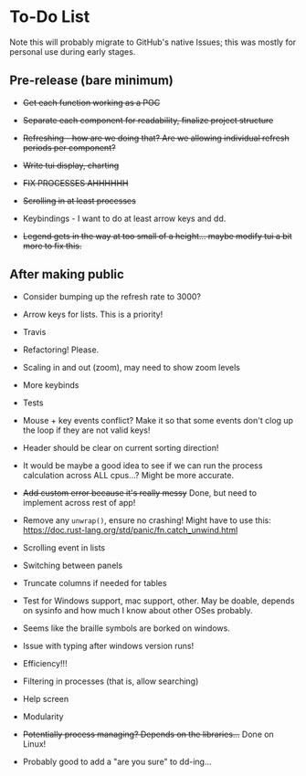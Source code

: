 # To-Do List

Note this will probably migrate to GitHub's native Issues; this was mostly for personal use during early stages.

## Pre-release (bare minimum)

- ~~Get each function working as a POC~~

- ~~Separate each component for readability, finalize project structure~~

- ~~Refreshing - how are we doing that? Are we allowing individual refresh periods per component?~~

- ~~Write tui display, charting~~

- ~~FIX PROCESSES AHHHHHH~~

- ~~Scrolling in at least processes~~

- Keybindings - I want to do at least arrow keys and dd.

- ~~Legend gets in the way at too small of a height... maybe modify tui a bit more to fix this.~~

## After making public

- Consider bumping up the refresh rate to 3000?

- Arrow keys for lists. This is a priority!

- Travis

- Refactoring! Please.

- Scaling in and out (zoom), may need to show zoom levels

- More keybinds

- Tests

- Mouse + key events conflict? Make it so that some events don't clog up the loop if they are not valid keys!

- Header should be clear on current sorting direction!

- It would be maybe a good idea to see if we can run the process calculation across ALL cpus...? Might be more accurate.

- ~~Add custom error because it's really messy~~ Done, but need to implement across rest of app!

- Remove any `unwrap()`, ensure no crashing! Might have to use this: <https://doc.rust-lang.org/std/panic/fn.catch_unwind.html>

- Scrolling event in lists

- Switching between panels

- Truncate columns if needed for tables

- Test for Windows support, mac support, other. May be doable, depends on sysinfo and how much I know about other OSes probably.

- Seems like the braille symbols are borked on windows.

- Issue with typing after windows version runs!

- Efficiency!!!

- Filtering in processes (that is, allow searching)

- Help screen

- Modularity

- ~~Potentially process managing? Depends on the libraries...~~ Done on Linux!

- Probably good to add a "are you sure" to dd-ing...
